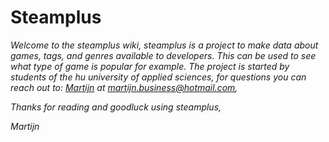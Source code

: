 # Steamplus
_Welcome to the steamplus wiki, steamplus is a project to make data about games, tags, and genres available to developers. This can be used to see what type of game is popular for example. The project is started by students of the hu university of applied sciences, for questions you can reach out to: [Martijn](https://github.com/MartijnCBV) at [martijn.business@hotmail.com](martijn.business@hotmail.com),_

_Thanks for reading and goodluck using steamplus,_

_Martijn_